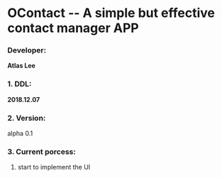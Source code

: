 # OContact -- A simple but effective contact manager APP

### Developer:
   **Atlas Lee**

### 1. DDL: 
   **2018.12.07**

### 2. Version:
alpha 0.1

### 3. Current porcess:
1. start to implement the UI 

